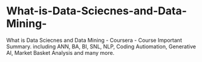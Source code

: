# What-is-Data-Sciecnes-and-Data-Mining-
What is Data Sciecnes and Data Mining - Coursera - Course Important Summary.  including ANN, BA, BI, SNL, NLP, Coding Autiomation, Generative AI, Market Basket Analysis and many more.
